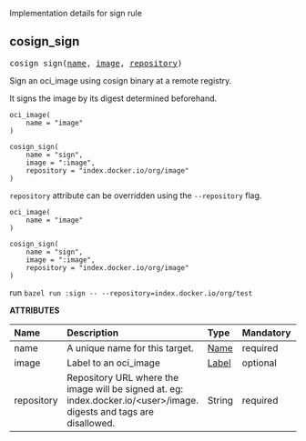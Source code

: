 <!-- Generated with Stardoc: http://skydoc.bazel.build -->

Implementation details for sign rule

<a id="#cosign_sign"></a>

## cosign_sign

<pre>
cosign_sign(<a href="#cosign_sign-name">name</a>, <a href="#cosign_sign-image">image</a>, <a href="#cosign_sign-repository">repository</a>)
</pre>

Sign an oci_image using cosign binary at a remote registry.

It signs the image by its digest determined beforehand.

```starlark
oci_image(
    name = "image"
)

cosign_sign(
    name = "sign",
    image = ":image",
    repository = "index.docker.io/org/image"
)
```

`repository` attribute can be overridden using the `--repository` flag.

```starlark
oci_image(
    name = "image"
)

cosign_sign(
    name = "sign",
    image = ":image",
    repository = "index.docker.io/org/image"
)
```

run `bazel run :sign -- --repository=index.docker.io/org/test`


**ATTRIBUTES**


| Name  | Description | Type | Mandatory | Default |
| :------------- | :------------- | :------------- | :------------- | :------------- |
| <a id="cosign_sign-name"></a>name |  A unique name for this target.   | <a href="https://bazel.build/docs/build-ref.html#name">Name</a> | required |  |
| <a id="cosign_sign-image"></a>image |  Label to an oci_image   | <a href="https://bazel.build/docs/build-ref.html#labels">Label</a> | optional | None |
| <a id="cosign_sign-repository"></a>repository |  Repository URL where the image will be signed at. eg: index.docker.io/&lt;user&gt;/image. digests and tags are disallowed.   | String | required |  |


